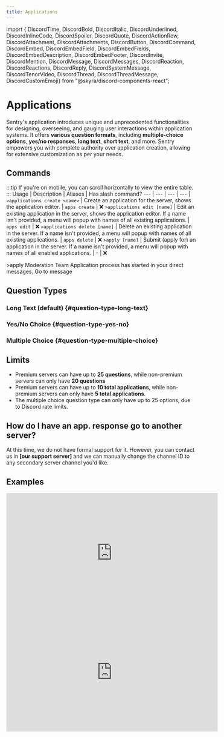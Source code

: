 ```yaml
---
title: Applications
---
```


import { DiscordTime, DiscordBold, DiscordItalic, DiscordUnderlined, DiscordInlineCode, DiscordSpoiler, DiscordQuote, DiscordActionRow, DiscordAttachment, DiscordAttachments, DiscordButton, DiscordCommand, DiscordEmbed, DiscordEmbedField, DiscordEmbedFields, DiscordEmbedDescription, DiscordEmbedFooter, DiscordInvite, DiscordMention, DiscordMessage, DiscordMessages, DiscordReaction, DiscordReactions, DiscordReply, DiscordSystemMessage, DiscordTenorVideo, DiscordThread, DiscordThreadMessage, DiscordCustomEmoji} from "@skyra/discord-components-react";

# Applications
Sentry's application introduces unique and unprecedented functionalities for designing, overseeing, and gauging user interactions within application systems. It offers **various question formats**, including **multiple-choice options**, **yes/no responses**, **long text**, **short text**, and more. Sentry empowers you with complete authority over application creation, allowing for extensive customization as per your needs.

## Commands
:::tip
If you're on mobile, you can scroll horizontally to view the entire table.
:::
Usage   | Description | Aliases | Has slash command?
--- | --- | --- | --- |
`>applications create <name>` | Create an application for the server, shows the application editor. | `apps create` | ❌
`>applications edit [name]` | Edit an existing application in the server, shows the application editor. If a name isn't provided, a menu will popup with names of all existing applications. | `apps edit` | ❌
`>applications delete [name]` | Delete an existing application in the server. If a name isn't provided, a menu will popup with names of all existing applications. | `apps delete` | ❌
`>apply [name]` | Submit (apply for) an application in the server. If a name isn't provided, a menu will popup with names of all enabled applications. | - | ❌

<DiscordMessages>
	<DiscordMessage>
		&gt;apply Moderation Team
	</DiscordMessage>
  <DiscordMessage author="Sentry" avatar="https://r.nziie.xyz/sentry-logo" bot verified>
    <DiscordEmbed slot="embeds" color="#5865f2">
      <DiscordEmbedDescription slot="description">
        Application process has started in your direct messages.
      </DiscordEmbedDescription>
      </DiscordEmbed>
      <DiscordAttachments slot="components">
        <DiscordActionRow>
          <DiscordButton url="https://nziie.xyz/video">
            Go to message
          </DiscordButton>
        </DiscordActionRow>
      </DiscordAttachments>
  </DiscordMessage>
</DiscordMessages>

## Question Types

### Long Text (default) {#question-type-long-text}

### Yes/No Choice {#question-type-yes-no}

### Multiple Choice {#question-type-multiple-choice}

## Limits
- Premium servers can have up to **25 questions**, while non-premium servers can only have **20 questions**
- Premium servers can have up to **10 total applications**, while non-premium servers can only have **5 total applications**.
- The multiple choice question type can only have up to 25 options, due to Discord rate limits.

## How do I have an app. response go to another server?
At this time, we do not have formal support for it. However, you can contact us in **[our support server]** and we can manually change the channel ID to any secondary server channel you'd like.

## Examples
<iframe width="560" height="315" src="https://www.youtube.com/embed/49HtP2jqfI0?si=morimq7F1WVhY9Zx" title="YouTube video player" frameborder="0" allow="accelerometer; autoplay; clipboard-write; encrypted-media; gyroscope; picture-in-picture; web-share" allowfullscreen></iframe>
<br/>
<iframe width="560" height="315" src="https://www.youtube.com/embed/_WxZNhOmF7E?si=F083vhrFl29zEtxB" title="YouTube video player" frameborder="0" allow="accelerometer; autoplay; clipboard-write; encrypted-media; gyroscope; picture-in-picture; web-share" allowfullscreen></iframe>